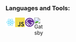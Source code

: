 
### Languages and Tools:
<img align="left" alt="React" width="26px" src="https://raw.githubusercontent.com/github/explore/80688e429a7d4ef2fca1e82350fe8e3517d3494d/topics/react/react.png" />
<img align="left" alt="JavaScript" width="26px" src="https://raw.githubusercontent.com/github/explore/80688e429a7d4ef2fca1e82350fe8e3517d3494d/topics/javascript/javascript.png" />
<img align="left" alt="Gatsby" width="26px" src="https://raw.githubusercontent.com/github/explore/e94815998e4e0713912fed477a1f346ec04c3da2/topics/gatsby/gatsby.png" />
<img align="left" alt="Gatsby" width="26px" src="https://raw.githubusercontent.com/github/explore/e94815998e4e0713912fed477a1f346ec04c3da2/topics/gatsby/gatsby.png](https://static-00.iconduck.com/assets.00/next-js-icon-2048x2048-5dqjgeku.png)https://static-00.iconduck.com/assets.00/next-js-icon-2048x2048-5dqjgeku.png](https://external-preview.redd.it/xLMMfUl8hdOS78D3AvJ4rXlpDw94IV9PudpuTqSuNkQ.jpg?width=640&crop=smart&auto=webp&s=61c47c791909ec3e05ab737a1edcb9e3dd4540fa)https://external-preview.redd.it/xLMMfUl8hdOS78D3AvJ4rXlpDw94IV9PudpuTqSuNkQ.jpg?width=640&crop=smart&auto=webp&s=61c47c791909ec3e05ab737a1edcb9e3dd4540fa" />



